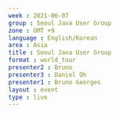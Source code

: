 ```yaml
---
week : 2021-06-07
group : Seoul Java User Group
zone : GMT +9
language : English/Korean
area : Asia
title : Seoul Java User Group
format : world_tour
presenter2 : Bruno
presenter3 : Daniel Oh
presenter1 : Bruno Georges
layout : event
type : live
---
```

